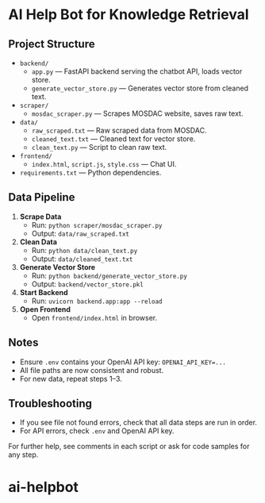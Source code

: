 
# AI Help Bot for Knowledge Retrieval

## Project Structure

- `backend/`
  - `app.py` — FastAPI backend serving the chatbot API, loads vector store.
  - `generate_vector_store.py` — Generates vector store from cleaned text.
- `scraper/`
  - `mosdac_scraper.py` — Scrapes MOSDAC website, saves raw text.
- `data/`
  - `raw_scraped.txt` — Raw scraped data from MOSDAC.
  - `cleaned_text.txt` — Cleaned text for vector store.
  - `clean_text.py` — Script to clean raw text.
- `frontend/`
  - `index.html`, `script.js`, `style.css` — Chat UI.
- `requirements.txt` — Python dependencies.

## Data Pipeline

1. **Scrape Data**
   - Run: `python scraper/mosdac_scraper.py`
   - Output: `data/raw_scraped.txt`
2. **Clean Data**
   - Run: `python data/clean_text.py`
   - Output: `data/cleaned_text.txt`
3. **Generate Vector Store**
   - Run: `python backend/generate_vector_store.py`
   - Output: `backend/vector_store.pkl`
4. **Start Backend**
   - Run: `uvicorn backend.app:app --reload`
5. **Open Frontend**
   - Open `frontend/index.html` in browser.

## Notes
- Ensure `.env` contains your OpenAI API key: `OPENAI_API_KEY=...`
- All file paths are now consistent and robust.
- For new data, repeat steps 1–3.

## Troubleshooting
- If you see file not found errors, check that all data steps are run in order.
- For API errors, check `.env` and OpenAI API key.


For further help, see comments in each script or ask for code samples for any step.

# ai-helpbot

